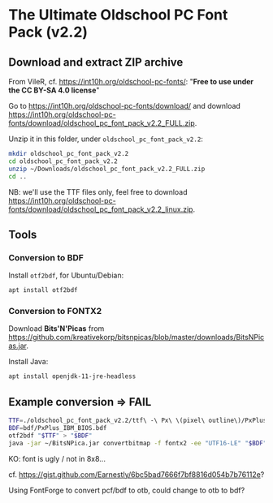 # The Ultimate Oldschool PC Font Pack (v2.2)

## Download and extract ZIP archive

From VileR, cf. <https://int10h.org/oldschool-pc-fonts/>: "__Free to use under the CC BY-SA 4.0 license__"

Go to <https://int10h.org/oldschool-pc-fonts/download/> and download <https://int10h.org/oldschool-pc-fonts/download/oldschool_pc_font_pack_v2.2_FULL.zip>.

Unzip it in this folder, under `oldschool_pc_font_pack_v2.2`:

```bash
mkdir oldschool_pc_font_pack_v2.2
cd oldschool_pc_font_pack_v2.2
unzip ~/Downloads/oldschool_pc_font_pack_v2.2_FULL.zip
cd ..
```

NB: we'll use the TTF files only, feel free to download <https://int10h.org/oldschool-pc-fonts/download/oldschool_pc_font_pack_v2.2_linux.zip>.

## Tools

### Conversion to BDF

Install `otf2bdf`, for Ubuntu/Debian:

```bash
apt install otf2bdf
```

### Conversion to FONTX2

Download __Bits'N'Picas__ from <https://github.com/kreativekorp/bitsnpicas/blob/master/downloads/BitsNPicas.jar>.

Install Java:

```bash
apt install openjdk-11-jre-headless
```

## Example conversion => FAIL

```bash
TTF=./oldschool_pc_font_pack_v2.2/ttf\ -\ Px\ \(pixel\ outline\)/PxPlus_IBM_BIOS.ttf
BDF=bdf/PxPlus_IBM_BIOS.bdf
otf2bdf "$TTF" > "$BDF"
java -jar ~/BitsNPica.jar convertbitmap -f fontx2 -ee "UTF16-LE" "$BDF"
```

KO: font is ugly / not in 8x8...

cf. <https://gist.github.com/Earnestly/6bc5bad7666f7bf8816d054b7b76112e>?

Using FontForge to convert pcf/bdf to otb, could change to otb to bdf?
